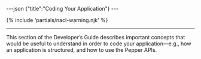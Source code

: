 ---json {"title":"Coding Your Application"} ---

{% include 'partials/nacl-warning.njk' %}

------------------------------------------------------------------------

This section of the Developer’s Guide describes important concepts that would be useful to understand in order to code your application—e.g., how an application is structured, and how to use the Pepper APIs.
